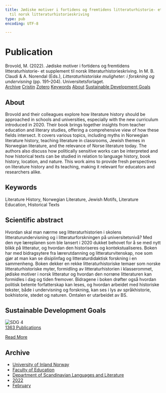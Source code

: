 ```yaml
---
title: Jødiske motiver i fortidens og fremtidens litteraturhistorie- et supplement
  til norsk litteraturhistorieskriving
type: pub
encoding: UTF-8

---
```

<h1>Publication</h1>
<article id="csl-bib-container-EZUNKXYJ" class="csl-bib-container">
  <div class="csl-bib-body"> <div class="csl-entry">Brovold, M. (2022). Jødiske motiver i fortidens og fremtidens litteraturhistorie- et supplement til norsk litteraturhistorieskriving. In M. B. Claudi &#38; A. Norendal (Eds.), <i>Litteraturhistoriske muligheter: i forskning og undervisning</i> (pp. 191–204). Universitetsforlaget.</div> </div>
  <div class="csl-bib-buttons">
    <a href="#taxonomy-article-EZUNKXYJ" alt="archive" class="csl-bib-button">Archive</a>
    <a href="https://app.cristin.no/results/show.jsf?id=2003685" alt="Cristin" class="csl-bib-button">Cristin</a>
    <a href="http://zotero.org/groups/5881554/items/EZUNKXYJ" alt="Zotero" class="csl-bib-button">Zotero</a>
    <a href="#keywords-article-EZUNKXYJ" alt="keywords" class="csl-bib-button">Keywords</a>
    <a href="#about-article-EZUNKXYJ" alt="about_pub" class="csl-bib-button">About</a>
    <a href="#sdg-article-EZUNKXYJ" alt="sdg" class="csl-bib-button">Sustainable Development Goals</a>
  </div>
  <div id="csl-bib-meta-container-EZUNKXYJ"></div>
</article>
<div id="csl-bib-meta-EZUNKXYJ" class="csl-bib-meta">
  <article id="about-article-EZUNKXYJ" class="about_pub-article">
    <h1>About</h1>
    Brovold and their colleagues explore how literature history should be approached in schools and universities, especially with the new curriculum introduced in 2020. Their book brings together insights from teacher education and literary studies, offering a comprehensive view of how these fields intersect. It covers various topics, including myths in Norwegian literature history, teaching literature in classrooms, Jewish themes in Norwegian literature, and the relevance of Norse literature today. The authors also discuss how politically sensitive works can be interpreted and how historical texts can be studied in relation to language history, book history, location, and nature. This work aims to provide fresh perspectives on literature history and its teaching, making it relevant for educators and researchers alike.
  </article>
  <article id="keywords-article-EZUNKXYJ" class="keywords-article">
    <h1>Keywords</h1>
    Literature History, Norwegian Literature, Jewish Motifs, Literature Education, Historical Texts
  </article>
  <article id="abstract-article-EZUNKXYJ" class="abstract-article">
    <h1>Scientific abstract</h1>
    Hvordan skal man nærme seg litteraturhistorien i skolens litteraturundervisning og i litteraturforskningen på universitetsnivå? Med den nye læreplanen som ble lansert i 2020 dukket behovet for å se med nytt blikk på litteratur, og hvordan den historiseres og kontekstualiseres. Boken har med bidragsytere fra lærerutdanning og litteraturvitenskap, noe som gjør at man kan se disiplinfag og litteraturdidaktisk forskning i en sammenheng. Boken dekker en rekke litteraturhistoriske temaer som norske litteraturhistoriske myter, formidling av litteraturhistorien i klasserommet, jødiske motiver i norsk litteratur og hvordan den norrøne litteraturen kan formidles i dag og tiden fremover. Bidragene i boken drøfter også hvordan politisk betente forfatterskap kan leses, og hvordan arbeidet med historiske tekster, både i undervisning og forskning, kan ses i lys av språkhistorie, bokhistorie, stedet og naturen. Omtalen er utarbeidet av BS.
  </article>
  <article id="sdg-article-EZUNKXYJ" class="sdg-article">
    <h1>Sustainable Development Goals</h1>
    <div class="sdg-container"><div id="sdg4" class="sdg">
        <img src="{{< params subfolder >}}images/sdg/sdg04_en.png" class="image" alt="SDG 4">
        <div class="sdg-overlay">
          <a href="{{< params subfolder >}}en/archive/?sdg=4#archive" class="sdg-publication-count"><span>1363</span> Publications</a>
          <p><a href="https://sdgs.un.org/goals/goal4" class="sdg-read-more">Read More</a></p>
        </div>
      </div></div>
  </article>
  <article id="taxonomy-article-EZUNKXYJ" class="taxonomy-article">
    <h1>Archive</h1>
    <ul>
      <li><a href="{{< params subfolder >}}en/archive/?key=3DCRN523">University of Inland Norway</a></li>
      <li><a href="{{< params subfolder >}}en/archive/?key=WYNZA47F">Faculty of Education</a></li>
      <li><a href="{{< params subfolder >}}en/archive/?key=T9U6ILTU">Department of Scandinavian Languages and Literature</a></li>
      <li><a href="{{< params subfolder >}}en/archive/?key=8BZA2YRV">2022</a></li>
      <li><a href="{{< params subfolder >}}en/archive/?key=5FEKNEC6">February</a></li>
    </ul>
  </article>
</div>
